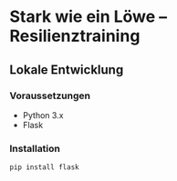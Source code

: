# Stark wie ein Löwe – Resilienztraining

## Lokale Entwicklung

### Voraussetzungen
- Python 3.x
- Flask

### Installation

```bash
pip install flask
